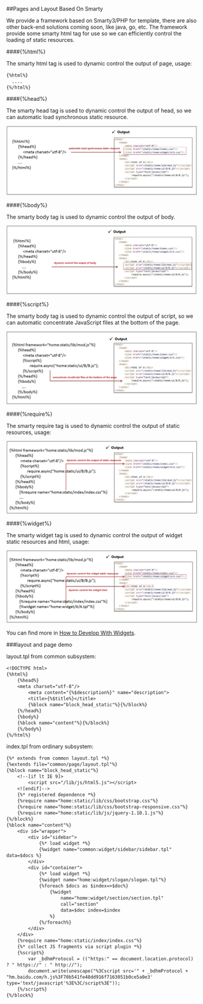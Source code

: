 ##Pages and Layout Based On Smarty

We provide a framework based on Smarty3/PHP for template, there are also other back-end solutions coming soon, like java, go, etc. The framework provide some smarty html tag for use so we can efficiently control the loading of static resources. 

####{%html%}

The smarty html tag is used to dynamic control the output of page, usage:

```
{%html%}
  ....
{%/html%}

```

####{%head%}

The smarty head tag is used to dynamic control the output of head, so we can automatic load synchronous static resource.

![head](./images/head.jpg)

####{%body%}

The smarty body tag is used to dynamic control the output of body.

![body](./images/body.jpg)

####{%script%}

The smarty body tag is used to dynamic control the output of script,  so we can automatic concentrate JavaScript files at the bottom of the page.

![script](./images/script.jpg)

####{%require%}

The smarty require tag is used to dynamic control the output of static resources, usage:

![require](./images/require.jpg)

####{%widget%}

The smarty widget tag is used to dynamic control the output of widget static resources and html, usage:

![widget](./images/widget.jpg)

You can find more in [How to Develop With Widgets](./doc/widget.md).

###layout and page demo

layout.tpl from common subsystem:

```
<!DOCTYPE html>
{%html%}
    {%head%}
    <meta charset="utf-8"/>
        <meta content="{%$description%}" name="description">
        <title>{%$title%}</title>
        {%block name="block_head_static"%}{%/block%}
    {%/head%}
    {%body%}
    {%block name="content"%}{%/block%}
    {%/body%}
{%/html%}
```

index.tpl from ordinary subsystem:

```
{%* extends from common layout.tpl *%}
{%extends file="common/page/layout.tpl"%}
{%block name="block_head_static"%}
    <!--[if lt IE 9]>
        <script src="/lib/js/html5.js"></script>
    <![endif]-->
    {%* registered dependence *%}
    {%require name="home:static/lib/css/bootstrap.css"%}
    {%require name="home:static/lib/css/bootstrap-responsive.css"%}
    {%require name="home:static/lib/js/jquery-1.10.1.js"%}
{%/block%}
{%block name="content"%}
    <div id="wrapper">
        <div id="sidebar">
            {%* load widget *%}
            {%widget name="common:widget/sidebar/sidebar.tpl" data=$docs %}
        </div>
        <div id="container">
        	{%* load widget *%}
            {%widget name="home:widget/slogan/slogan.tpl"%}
            {%foreach $docs as $index=>$doc%}
                {%widget
                    name="home:widget/section/section.tpl"
                    call="section"
                    data=$doc index=$index
                %}
            {%/foreach%}
        </div>
    </div>
    {%require name="home:static/index/index.css"%}
    {%* collect JS fragments via script plugin *%}
    {%script%}
    	var _bdhmProtocol = (("https:" == document.location.protocol) ? " https://" : " http://");
		document.write(unescape("%3Cscript src='" + _bdhmProtocol + "hm.baidu.com/h.js%3F70b541fe48dd916f7163051b0ce5a0e3' type='text/javascript'%3E%3C/script%3E"));
	{%/script%}
{%/block%}
```
